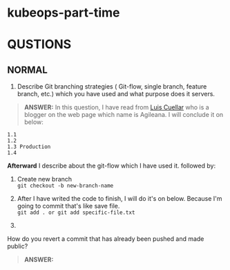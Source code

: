 # kubeops-part-time
# QUSTIONS


## NORMAL

 1. Describe Git branching strategies ( Git-flow, single branch, feature branch, etc.) which you have used and what purpose does it servers.
  > **ANSWER:**
   In this question, I have read from [Luis Cuellar](https://www.agileana.com/blog/git-best-practices-for-agile-projects-and-distributed-teams/) who is a blogger on the web page which name is Agileana. I will conclude it on below:

    1.1
    1.2
    1.3 Production
    1.4
    
   **Afterward** I describe about the git-flow which I have used it. followed by:
   1. Create new branch  
   ```git checkout -b new-branch-name```
   2. After I have writed the code to finish, I will do it's on below. Because I'm going to commit that's like save file.   
   ```git add . or git add specific-file.txt```

   3.  

  How do you revert a commit that has already been pushed and made public?
 > **ANSWER:**
 


